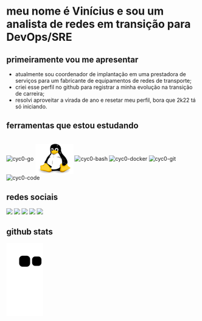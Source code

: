 # meu nome é Vinícius e sou um analista de redes em transição para DevOps/SRE

## primeiramente vou me apresentar

* atualmente sou coordenador de implantação em uma prestadora de serviços para um fabricante de equipamentos de redes de transporte;
* criei esse perfil no github para registrar a minha evolução na transição de carreira;
* resolvi aproveitar a virada de ano e resetar meu perfil, bora que 2k22 tá só iniciando.

## ferramentas que estou estudando

<div style="display: inline_block"><br>
  <img align="center" alt="cyc0-go" height="80" width="100" src="https://cdn.jsdelivr.net/gh/devicons/devicon/icons/go/go-original.svg">
  <img align="center" alt="cyc0-linux" height="80" width="100" src="https://github.com/devicons/devicon/blob/master/icons/linux/linux-original.svg">
  <img align="center" alt="cyc0-bash" height="80" width="100" src="https://cdn.jsdelivr.net/gh/devicons/devicon/icons/bash/bash-original.svg">
  <img align="center" alt="cyc0-docker" height="80" width="100" src="https://cdn.jsdelivr.net/gh/devicons/devicon/icons/docker/docker-original.svg">
  <img align="center" alt="cyc0-git" height="80" width="100" src="https://cdn.jsdelivr.net/gh/devicons/devicon/icons/git/git-original.svg">
  <img align="center" alt="cyc0-code" height="80" width="100"src="https://cdn.jsdelivr.net/gh/devicons/devicon/icons/vscode/vscode-original.svg">
</div>
  
## redes sociais

<div>
  <a href="https://www.linkedin.com/in/vinicius-santana-da-silva" target="_blank"><img src="https://img.shields.io/badge/-LinkedIn-%230077B5?style=for-the-badge&logo=linkedin&logoColor=white" target="_blank"></a>
  <a href="https://t.me/bl4cktux89" target="_blank"><img src="https://img.shields.io/badge/Telegram-2CA5E0?style=for-the-badge&logo=telegram&logoColor=white" target="_blank"></a>
  <a href="https://www.instagram.com/bl4cktux89/" target="_blank"><img src="https://img.shields.io/badge/Instagram-E4405F?style=for-the-badge&logo=instagram&logoColor=white" target="_blank"></a>
  <a href="https://www.twitter.com/bl4cktux89/" target="_blank"><img src="https://img.shields.io/badge/Twitter-1DA1F2?style=for-the-badge&logo=twitter&logoColor=white" target="_blank"></a>
  <a href="https://dev.to/bl4cktux89" target="_blank"><img src="https://img.shields.io/badge/dev.to-0A0A0A?style=for-the-badge&logo=dev.to&logoColor=white" target="_blank"></a>
  

## github stats

  ![Snake animation](https://github.com/bl4cktux89/bl4cktux89/blob/output/github-contribution-grid-snake.svg)
</div>
